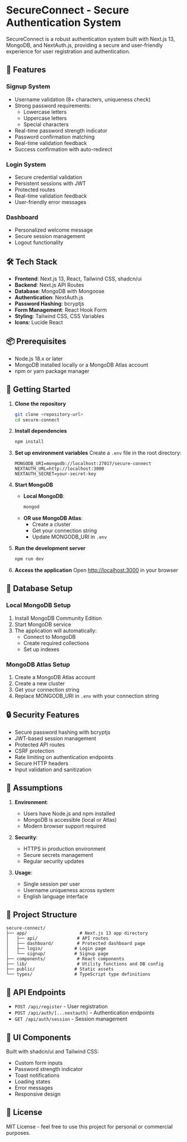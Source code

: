 # SecureConnect - Secure Authentication System

SecureConnect is a robust authentication system built with Next.js 13, MongoDB, and NextAuth.js, providing a secure and user-friendly experience for user registration and authentication.

## 🚀 Features

### Signup System
- Username validation (8+ characters, uniqueness check)
- Strong password requirements:
  - Lowercase letters
  - Uppercase letters
  - Special characters
- Real-time password strength indicator
- Password confirmation matching
- Real-time validation feedback
- Success confirmation with auto-redirect

### Login System
- Secure credential validation
- Persistent sessions with JWT
- Protected routes
- Real-time validation feedback
- User-friendly error messages

### Dashboard
- Personalized welcome message
- Secure session management
- Logout functionality

## 🛠️ Tech Stack

- **Frontend**: Next.js 13, React, Tailwind CSS, shadcn/ui
- **Backend**: Next.js API Routes
- **Database**: MongoDB with Mongoose
- **Authentication**: NextAuth.js
- **Password Hashing**: bcryptjs
- **Form Management**: React Hook Form
- **Styling**: Tailwind CSS, CSS Variables
- **Icons**: Lucide React

## 📦 Prerequisites

- Node.js 18.x or later
- MongoDB installed locally or a MongoDB Atlas account
- npm or yarn package manager

## 🚀 Getting Started

1. **Clone the repository**
   ```bash
   git clone <repository-url>
   cd secure-connect
   ```

2. **Install dependencies**
   ```bash
   npm install
   ```

3. **Set up environment variables**
   Create a `.env` file in the root directory:
   ```env
   MONGODB_URI=mongodb://localhost:27017/secure-connect
   NEXTAUTH_URL=http://localhost:3000
   NEXTAUTH_SECRET=your-secret-key
   ```

4. **Start MongoDB**
   - **Local MongoDB**:
     ```bash
     mongod
     ```
   - **OR use MongoDB Atlas**:
     - Create a cluster
     - Get your connection string
     - Update MONGODB_URI in `.env`

5. **Run the development server**
   ```bash
   npm run dev
   ```

6. **Access the application**
   Open [http://localhost:3000](http://localhost:3000) in your browser

## 💾 Database Setup

### Local MongoDB Setup
1. Install MongoDB Community Edition
2. Start MongoDB service
3. The application will automatically:
   - Connect to MongoDB
   - Create required collections
   - Set up indexes

### MongoDB Atlas Setup
1. Create a MongoDB Atlas account
2. Create a new cluster
3. Get your connection string
4. Replace MONGODB_URI in `.env` with your connection string

## 🔒 Security Features

- Secure password hashing with bcryptjs
- JWT-based session management
- Protected API routes
- CSRF protection
- Rate limiting on authentication endpoints
- Secure HTTP headers
- Input validation and sanitization

## 🤔 Assumptions

1. **Environment**:
   - Users have Node.js and npm installed
   - MongoDB is accessible (local or Atlas)
   - Modern browser support required

2. **Security**:
   - HTTPS in production environment
   - Secure secrets management
   - Regular security updates

3. **Usage**:
   - Single session per user
   - Username uniqueness across system
   - English language interface

## 🎯 Project Structure

```
secure-connect/
├── app/                    # Next.js 13 app directory
│   ├── api/               # API routes
│   ├── dashboard/         # Protected dashboard page
│   ├── login/            # Login page
│   └── signup/           # Signup page
├── components/            # React components
├── lib/                   # Utility functions and DB config
├── public/               # Static assets
└── types/                # TypeScript type definitions
```

## 🔄 API Endpoints

- `POST /api/register` - User registration
- `POST /api/auth/[...nextauth]` - Authentication endpoints
- `GET /api/auth/session` - Session management

## 🎨 UI Components

Built with shadcn/ui and Tailwind CSS:
- Custom form inputs
- Password strength indicator
- Toast notifications
- Loading states
- Error messages
- Responsive design

## 📝 License

MIT License - feel free to use this project for personal or commercial purposes.